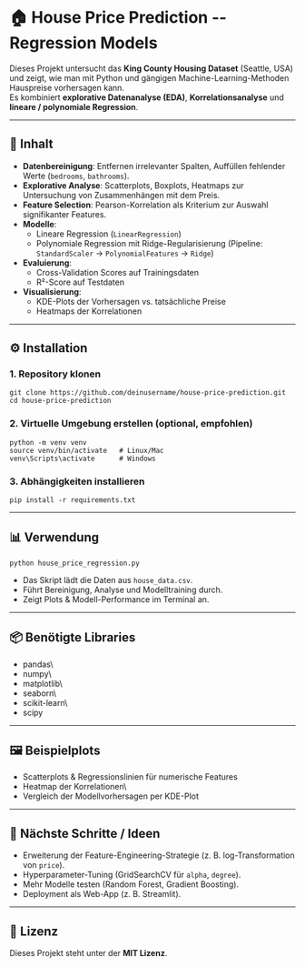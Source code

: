 # 🏠 House Price Prediction -- Regression Models

Dieses Projekt untersucht das **King County Housing Dataset** (Seattle,
USA) und zeigt, wie man mit Python und gängigen
Machine-Learning-Methoden Hauspreise vorhersagen kann.\
Es kombiniert **explorative Datenanalyse (EDA)**,
**Korrelationsanalyse** und **lineare / polynomiale Regression**.

------------------------------------------------------------------------

## 📂 Inhalt

-   **Datenbereinigung**: Entfernen irrelevanter Spalten, Auffüllen
    fehlender Werte (`bedrooms`, `bathrooms`).
-   **Explorative Analyse**: Scatterplots, Boxplots, Heatmaps zur
    Untersuchung von Zusammenhängen mit dem Preis.
-   **Feature Selection**: Pearson-Korrelation als Kriterium zur Auswahl
    signifikanter Features.
-   **Modelle**:
    -   Lineare Regression (`LinearRegression`)
    -   Polynomiale Regression mit Ridge-Regularisierung (Pipeline:
        `StandardScaler` → `PolynomialFeatures` → `Ridge`)
-   **Evaluierung**:
    -   Cross-Validation Scores auf Trainingsdaten
    -   R²-Score auf Testdaten
-   **Visualisierung**:
    -   KDE-Plots der Vorhersagen vs. tatsächliche Preise
    -   Heatmaps der Korrelationen

------------------------------------------------------------------------

## ⚙️ Installation

### 1. Repository klonen

    git clone https://github.com/deinusername/house-price-prediction.git
    cd house-price-prediction

### 2. Virtuelle Umgebung erstellen (optional, empfohlen)

    python -m venv venv
    source venv/bin/activate   # Linux/Mac
    venv\Scripts\activate      # Windows

### 3. Abhängigkeiten installieren

    pip install -r requirements.txt

------------------------------------------------------------------------

## 📊 Verwendung

    python house_price_regression.py

-   Das Skript lädt die Daten aus `house_data.csv`.
-   Führt Bereinigung, Analyse und Modelltraining durch.
-   Zeigt Plots & Modell-Performance im Terminal an.

------------------------------------------------------------------------

## 📦 Benötigte Libraries

-   pandas\
-   numpy\
-   matplotlib\
-   seaborn\
-   scikit-learn\
-   scipy

------------------------------------------------------------------------

## 🖼 Beispielplots

-   Scatterplots & Regressionslinien für numerische Features
-   Heatmap der Korrelationen\
-   Vergleich der Modellvorhersagen per KDE-Plot

------------------------------------------------------------------------

## 🚀 Nächste Schritte / Ideen

-   Erweiterung der Feature-Engineering-Strategie (z. B.
    log-Transformation von `price`).
-   Hyperparameter-Tuning (GridSearchCV für `alpha`, `degree`).
-   Mehr Modelle testen (Random Forest, Gradient Boosting).
-   Deployment als Web-App (z. B. Streamlit).

------------------------------------------------------------------------

## 📜 Lizenz

Dieses Projekt steht unter der **MIT Lizenz**.
